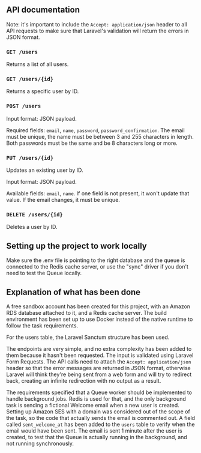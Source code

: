 ## API documentation

Note: it's important to include the `Accept: application/json` header to all API requests to make sure that Laravel's validation will return the errors in JSON format.

### `GET /users` ###

Returns a list of all users.

### `GET /users/{id}` ###

Returns a specific user by ID.

### `POST /users` ###

Input format: JSON payload.

Required fields: `email`, `name`, `password`, `password_confirmation`. The email must be unique, the name must be between 3 and 255 characters in length. Both passwords must be the same and be 8 characters long or more.

### `PUT /users/{id}` ###

Updates an existing user by ID.

Input format: JSON payload.

Available fields: `email`, `name`. If one field is not present, it won't update that value. If the email changes, it must be unique.

### `DELETE /users/{id}` ###

Deletes a user by ID.

## Setting up the project to work locally

Make sure the .env file is pointing to the right database and the queue is connected to the Redis cache server, or use the "sync" driver if you don't need to test the Queue locally.

## Explanation of what has been done

A free sandbox account has been created for this project, with an Amazon RDS database attached to it, and a Redis cache server. The build environment has been set up to use Docker instead of the native runtime to follow the task requirements.

For the users table, the Laravel Sanctum structure has been used.

The endpoints are very simple, and no extra complexity has been added to them because it hasn't been requested. The input is validated using Laravel Form Requests. The API calls need to attach the `Accept: application/json` header so that the error messages are returned in JSON format, otherwise Laravel will think they're being sent from a web form and will try to redirect back, creating an infinite redirection with no output as a result.

The requirements specified that a Queue worker should be implemented to handle background jobs. Redis is used for that, and the only background task is sending a fictional Welcome email when a new user is created. Setting up Amazon SES with a domain was considered out of the scope of the task, so the code that actually sends the email is commented out. A field called `sent_welcome_at` has been added to the `users` table to verify when the email would have been sent. The email is sent 1 minute after the user is created, to test that the Queue is actually running in the background, and not running synchronously.